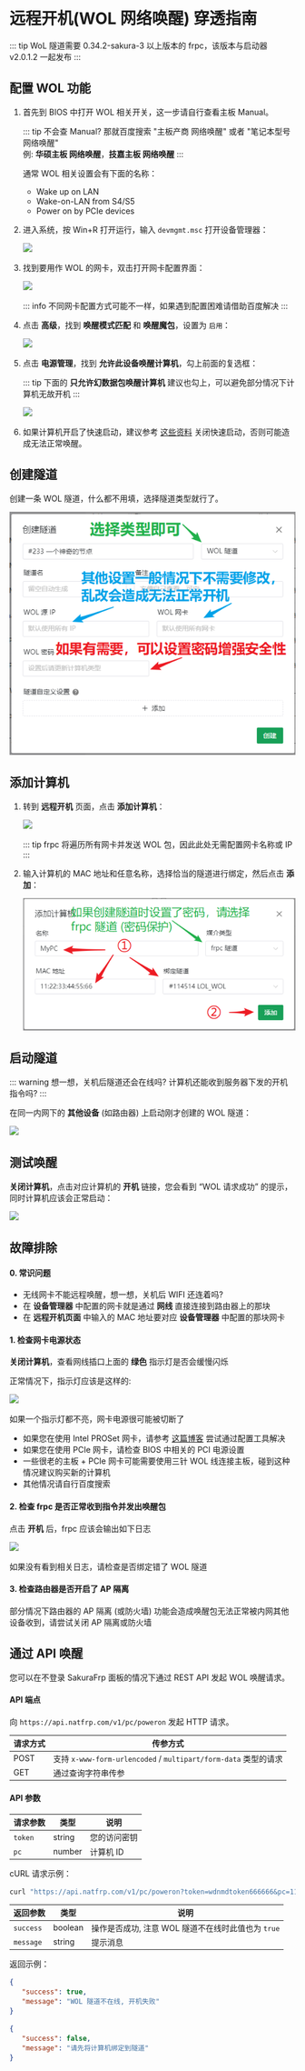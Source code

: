 # 远程开机(WOL 网络唤醒) 穿透指南

::: tip
WoL 隧道需要 0.34.2-sakura-3 以上版本的 frpc，该版本与启动器 v2.0.1.2 一起发布
:::

## 配置 WOL 功能

1. 首先到 BIOS 中打开 WOL 相关开关，这一步请自行查看主板 Manual。

   ::: tip
   不会查 Manual? 那就百度搜索 "主板产商 网络唤醒" 或者 "笔记本型号 网络唤醒"  
   例: **华硕主板 网络唤醒**，**技嘉主板 网络唤醒**
   :::

   通常 WOL 相关设置会有下面的名称：

   - Wake up on LAN
   - Wake-on-LAN from S4/S5
   - Power on by PCIe devices

2. 进入系统，按 Win+R 打开运行，输入 `devmgmt.msc` 打开设备管理器：

   ![](./_images/wol-1.png)

3. 找到要用作 WOL 的网卡，双击打开网卡配置界面：

   ![](./_images/wol-2.png)

   ::: info
   不同网卡配置方式可能不一样，如果遇到配置困难请借助百度解决
   :::

4. 点击 **高级**，找到 **唤醒模式匹配** 和 **唤醒魔包**，设置为 `启用`：

   ![](./_images/wol-3.png)

5. 点击 **电源管理**，找到 **允许此设备唤醒计算机**，勾上前面的复选框：

   ::: tip
   下面的 **只允许幻数据包唤醒计算机** 建议也勾上，可以避免部分情况下计算机无故开机
   :::

   ![](./_images/wol-4.png)

6. 如果计算机开启了快速启动，建议参考 [这些资料](https://www.baidu.com/s?ie=UTF-8&wd=%E5%85%B3%E9%97%AD%E5%BF%AB%E9%80%9F%E5%90%AF%E5%8A%A8) 关闭快速启动，否则可能造成无法正常唤醒。

## 创建隧道

创建一条 WOL 隧道，什么都不用填，选择隧道类型就行了。

![](./_images/wol-5.png)

## 添加计算机

1. 转到 **远程开机** 页面，点击 **添加计算机**：

   ![](./_images/wol-6.png)

   ::: tip
   frpc 将遍历所有网卡并发送 WOL 包，因此此处无需配置网卡名称或 IP
   :::

2. 输入计算机的 MAC 地址和任意名称，选择恰当的隧道进行绑定，然后点击 **添加**：

   ![](./_images/wol-7.png)

## 启动隧道

::: warning
想一想，关机后隧道还会在线吗? 计算机还能收到服务器下发的开机指令吗?
:::

在同一内网下的 **其他设备** (如路由器) 上启动刚才创建的 WOL 隧道：

![](./_images/wol-8.png)

## 测试唤醒

**关闭计算机**，点击对应计算机的 **开机** 链接，您会看到 “WOL 请求成功” 的提示，同时计算机应该会正常启动：

![](./_images/wol-9.png)

## 故障排除

#### 0. 常识问题

- 无线网卡不能远程唤醒，想一想，关机后 WIFI 还连着吗?
- 在 **设备管理器** 中配置的网卡就是通过 **网线** 直接连接到路由器上的那块
- 在 **远程开机页面** 中输入的 MAC 地址要对应 **设备管理器** 中配置的那块网卡

#### 1. 检查网卡电源状态

**关闭计算机**，查看网线插口上面的 **绿色** 指示灯是否会缓慢闪烁

正常情况下，指示灯应该是这样的:

![](./_images/wol-10.png)

如果一个指示灯都不亮，网卡电源很可能被切断了

- 如果您在使用 Intel PROSet 网卡，请参考 [这篇博客](https://blog.berd.moe/archives/intel-nuc-i210-wol-troubleshooting/) 尝试通过配置工具解决
- 如果您在使用 PCIe 网卡，请检查 BIOS 中相关的 PCI 电源设置
- 一些很老的主板 + PCIe 网卡可能需要使用三针 WOL 线连接主板，碰到这种情况建议购买新的计算机
- 其他情况请自行百度搜索

#### 2. 检查 frpc 是否正常收到指令并发出唤醒包

点击 **开机** 后，frpc 应该会输出如下日志

![](./_images/wol-11.png)

如果没有看到相关日志，请检查是否绑定错了 WOL 隧道

#### 3. 检查路由器是否开启了 AP 隔离

部分情况下路由器的 AP 隔离 (或防火墙) 功能会造成唤醒包无法正常被内网其他设备收到，请尝试关闭 AP 隔离或防火墙

## 通过 API 唤醒

您可以在不登录 SakuraFrp 面板的情况下通过 REST API 发起 WOL 唤醒请求。

#### API 端点

向 `https://api.natfrp.com/v1/pc/poweron` 发起 HTTP 请求。

| 请求方式 | 传参方式 |
| --- | --- |
| POST | 支持 `x-www-form-urlencoded` / `multipart/form-data` 类型的请求 |
| GET | 通过查询字符串传参 |

#### API 参数

| 请求参数 | 类型 | 说明 |
| --- | --- | --- |
| `token` | string | 您的访问密钥 |
| `pc` | number | 计算机 ID |

cURL 请求示例：

```bash
curl "https://api.natfrp.com/v1/pc/poweron?token=wdnmdtoken666666&pc=114514"
```

| 返回参数 | 类型 | 说明 |
| --- | --- | --- |
| `success` | boolean | 操作是否成功, 注意 WOL 隧道不在线时此值也为 `true` |
| `message` | string | 提示消息 |

返回示例：

```json
{
   "success": true,
   "message": "WOL 隧道不在线, 开机失败"
}
```

```json
{
   "success": false,
   "message": "请先将计算机绑定到隧道"
}
```
